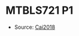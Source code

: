 <a name="material" />

# MTBLS721 P1
<script type="application/ld+json">
  {
    "@context": "https://schema.org/",
    "@type": "ChemicalSubstance",
    "http://purl.org/dc/terms/conformsTo":
      {
        "@type": "CreativeWork",
        "@id": "https://bioschemas.org/profiles/ChemicalSubstance/0.4-RELEASE/"
      },
    "@id": "https://egonw.github.io/nanowiki/nanowiki477.html#material",
    "name": "MTBLS721 P1",
    "sameAs": "http://127.0.0.1/mediawiki/index.php/Special:URIResolver/MTBLS721_P1"
  }
</script>


* Source: [Cai2018](http://127.0.0.1/mediawiki/index.php/Special:URIResolver/Cai2018)
